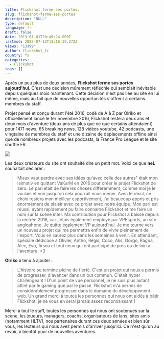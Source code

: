 ```yaml
---
title: Flickshot ferme ses portes.
slug: flickshot-ferme-ses-portes
description: "NULL"
type: default
language: fr
draft: false
date: 2019-01-01T20:49:24.000Z
lastmod: 2022-07-12T13:16:39.272Z
views: "13399"
author: flickshot_fr
country: fs
categories:
  - Flickshot
tags: []
---
```

Après un peu plus de deux années, **Flickshot ferme ses portes aujourd'hui**. C'est une décision mûrement réfléchie qui semblait inévitable depuis quelques mois maintenant. Cette décision n'est pas liée au site en lui même, mais au fait que de nouvelles opportunités s'offrent à certains membres du staff.

Projet pensé et conçu durant l'été 2016, codé de A à Z par Olriko et officiellement lancé le 1er novembre 2016, Flickshot restera deux ans et deux mois d'aventure (deux ans de plus que ce que certains attendaient) pour 1471 news, 65 breaking news, 128 vidéos youtube, 42 podcasts, une vingtaine de membres du staff et une dizaine de déplacements offline ainsi que de nombreux projets avec les podcasts, la France Pro League et le site shuffle FR.

![](/images/articles/5c29fcf800693/images/VZAXY5xscdjEj2zAb6nKgdXJxgO5oUpLcWEqiVME.png)

Les deux créateurs du site ont souhaité dire un petit mot. Voici ce que **neL** souhaitait déclarer : 

> Mieux vaut perdre avec ses idées qu'avec celle des autres" était mon leimotiv en quittant VaKarM en 2016 pour créer le projet Flickshot de zéro. Le pari était de faire les choses différemment, comme moi je le voulais et voir jusqu'où cela pourrait nous mener. Avec le recul, ce choix restera mon meilleur esportivement, j'ai beaucoup appris et pris énormément de plaisir avec ce projet avec notre équipe. Mon pari est réussi, ayant rapidement pu faire connaitre Flickshot et me faire un nom sur la scène inter. Ma contribution pour Flickshot a baissé depuis la rentrée 2018, car j'étais également employé par VPEsports, un site anglophone. Je quitte également VP aujourd'hui. Je me tourne vers un nouveau projet qui me permettra enfin de vivre pleinement de l'esport. Vous en saurez plus dans les semaines à venir. En attendant, spéciale dédicace à Olivier, Antho, Régis, Coco, Aks, Gorgo, Ragna, Alex, Evo, firsou et tout ceux qui ont participé de près ou de loin à l'aventure. \<3

**Olriko** a tenu à ajouter :

> L'histoire se termine pleine de fierté. C'est un projet qui nous a permis de progresser, d'avancer dans un but commun. C'était hyper challengeant ! D'un point de vue personnel, je ne suis plus autant attiré par le gaming que par le passé. Flickshot m'a permis de considérablement progresser dans le domaine du développement web. Un grand merci à toutes les personnes qui nous ont aidés à bâtir Flickshot, je ne vous en serai jamais assez reconnaissant !

Merci à tout le staff, toutes les personnes qui nous ont soutenues sur la scène, les joueurs, managers, coachs, organisateurs de lans, sites amis (notamment HLTV), nos partenaires durant ces deux années et bien sûr vous, les lecteurs qui nous avez permis d'arriver jusqu'ici. Ce n'est qu'un au revoir, à bientôt pour de nouvelles aventures.
